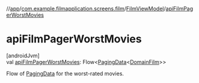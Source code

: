 //[app](../../../index.md)/[com.example.filmapplication.screens.film](../index.md)/[FilmViewModel](index.md)/[apiFilmPagerWorstMovies](api-film-pager-worst-movies.md)

# apiFilmPagerWorstMovies

[androidJvm]\
val [apiFilmPagerWorstMovies](api-film-pager-worst-movies.md): Flow&lt;[PagingData](https://developer.android.com/reference/kotlin/androidx/paging/PagingData.html)&lt;[DomainFilm](../../com.example.filmapplication.domain/-domain-film/index.md)&gt;&gt;

Flow of [PagingData](https://developer.android.com/reference/kotlin/androidx/paging/PagingData.html) for the worst-rated movies.
